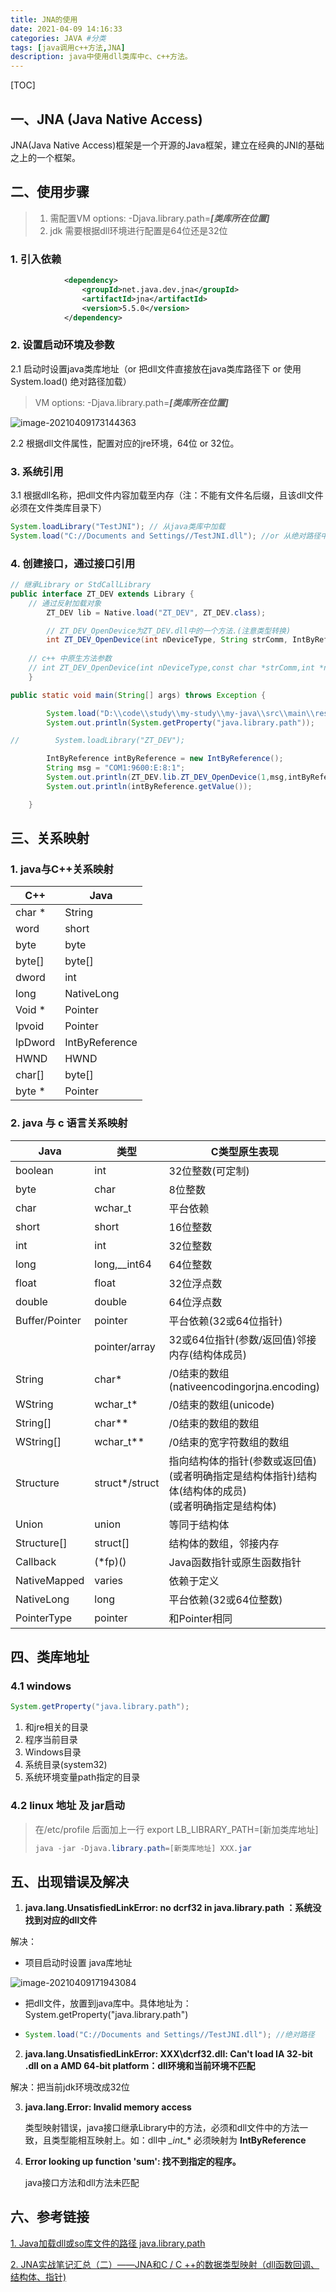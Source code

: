 ```yaml
---
title: JNA的使用 
date: 2021-04-09 14:16:33 
categories: JAVA #分类
tags: [java调用c++方法,JNA] 
description: java中使用dll类库中c、c++方法。
---
```


[TOC]

## 一、JNA (Java Native Access)

JNA(Java Native Access)框架是一个开源的Java框架，建立在经典的JNI的基础之上的一个框架。



## 二、使用步骤

>1. 需配置VM options: -Djava.library.path=**_[类库所在位置]_**
>2. jdk 需要根据dll环境进行配置是64位还是32位

### 1. 引入依赖

```xml
            <dependency>
                <groupId>net.java.dev.jna</groupId>
                <artifactId>jna</artifactId>
                <version>5.5.0</version>
            </dependency>
```

### 2. 设置启动环境及参数

2.1 启动时设置java类库地址（or 把dll文件直接放在java类库路径下 or 使用System.load() 绝对路径加载）

> VM options: -Djava.library.path=**_[类库所在位置]_**

![image-20210409173144363](使用c、c++方法/image-20210409173144363.png)

2.2 根据dll文件属性，配置对应的jre环境，64位 or 32位。

### 3. 系统引用

3.1 根据dll名称，把dll文件内容加载至内存（注：不能有文件名后缀，且该dll文件必须在文件类库目录下）

```java
System.loadLibrary("TestJNI"); // 从java类库中加载
System.load("C://Documents and Settings//TestJNI.dll"); //or 从绝对路径中直接下载
```

### 4. 创建接口，通过接口引用

```java
// 继承Library or StdCallLibrary
public interface ZT_DEV extends Library {
    // 通过反射加载对象
        ZT_DEV lib = Native.load("ZT_DEV", ZT_DEV.class);

        // ZT_DEV_OpenDevice为ZT_DEV.dll中的一个方法.(注意类型转换)
        int ZT_DEV_OpenDevice(int nDeviceType, String strComm, IntByReference nHandle);
    
    // c++ 中原生方法参数
    // int ZT_DEV_OpenDevice(int nDeviceType,const char *strComm,int *nHandle)
    }

public static void main(String[] args) throws Exception {

        System.load("D:\\code\\study\\my-study\\my-java\\src\\main\\resources\\DeviceDll\\ZT_DEV.dll");
        System.out.println(System.getProperty("java.library.path"));

//        System.loadLibrary("ZT_DEV");

        IntByReference intByReference = new IntByReference();
        String msg = "COM1:9600:E:8:1";
        System.out.println(ZT_DEV.lib.ZT_DEV_OpenDevice(1,msg,intByReference));
        System.out.println(intByReference.getValue());

    }
```





## 三、关系映射

### 1. java与C++关系映射

| C++     | Java           |
| ------- | -------------- |
| char *  | String         |
| word    | short          |
| byte    | byte           |
| byte[]  | byte[]         |
| dword   | int            |
| long    | NativeLong     |
| Void *  | Pointer        |
| lpvoid  | Pointer        |
| lpDword | IntByReference |
| HWND    | HWND           |
| char[]  | byte[]         |
| byte *  | Pointer        |

### 2. java 与 c 语言关系映射

| Java           | 类型           | C类型原生表现                                                |
| -------------- | -------------- | ------------------------------------------------------------ |
| boolean        | int            | 32位整数(可定制)                                             |
| byte           | char           | 8位整数                                                      |
| char           | wchar_t        | 平台依赖                                                     |
| short          | short          | 16位整数                                                     |
| int            | int            | 32位整数                                                     |
| long           | long,__int64   | 64位整数                                                     |
| float          | float          | 32位浮点数                                                   |
| double         | double         | 64位浮点数                                                   |
| Buffer/Pointer | pointer        | 平台依赖(32或64位指针)                                       |
| <T>            | pointer/array  | 32或64位指针(参数/返回值)邻接内存(结构体成员)                |
| String         | char*          | /0结束的数组(nativeencodingorjna.encoding)                   |
| WString        | wchar_t*       | /0结束的数组(unicode)                                        |
| String[]       | char**         | /0结束的数组的数组                                           |
| WString[]      | wchar_t**      | /0结束的宽字符数组的数组                                     |
| Structure      | struct*/struct | 指向结构体的指针(参数或返回值)<br>(或者明确指定是结构体指针)结构体(结构体的成员)<br>(或者明确指定是结构体) |
| Union          | union          | 等同于结构体                                                 |
| Structure[]    | struct[]       | 结构体的数组，邻接内存                                       |
| Callback       | <T>(*fp)()     | Java函数指针或原生函数指针                                   |
| NativeMapped   | varies         | 依赖于定义                                                   |
| NativeLong     | long           | 平台依赖(32或64位整数)                                       |
| PointerType    | pointer        | 和Pointer相同                                                |

## 四、类库地址

### 4.1 windows

```java
System.getProperty("java.library.path");
```

1. 和jre相关的目录
2. 程序当前目录
3. Windows目录
4. 系统目录(system32)
5. 系统环境变量path指定的目录

### 4.2 linux 地址 及 jar启动

> 在/etc/profile 后面加上一行 export LB_LIBRARY_PATH=[新加类库地址]
>
> ```java
> java -jar -Djava.library.path=[新类库地址] XXX.jar
> ```



## 五、出现错误及解决

1. **java.lang.UnsatisfiedLinkError: no dcrf32 in java.library.path ：系统没找到对应的dll文件**

解决：

- 项目启动时设置 java库地址

![image-20210409171943084](\使用c、c++方法\image-20210409171943084.png)

- 把dll文件，放置到java库中。具体地址为：System.getProperty("java.library.path")

- ```java
  System.load("C://Documents and Settings//TestJNI.dll"); //绝对路径
  ```

2. **java.lang.UnsatisfiedLinkError: XXX\dcrf32.dll: Can't load IA 32-bit .dll on a AMD 64-bit platform：dll环境和当前环境不匹配**

解决：把当前jdk环境改成32位



3. **java.lang.Error: Invalid memory access**

   类型映射错误，java接口继承Library中的方法，必须和dll文件中的方法一致，且类型能相互映射上。如：dll中 **_int*_** 必须映射为  **IntByReference**

   

4. **Error looking up function 'sum': 找不到指定的程序。**

   java接口方法和dll方法未匹配

   

## 六、参考链接

[1. Java加载dll或so库文件的路径 java.library.path](https://www.cnblogs.com/ylz8401/p/9605498.html)

[2. JNA实战笔记汇总（二）——JNA和C / C ++的数据类型映射（dll函数回调、结构体、指针)](https://blog.csdn.net/hjing123/article/details/89709845)





